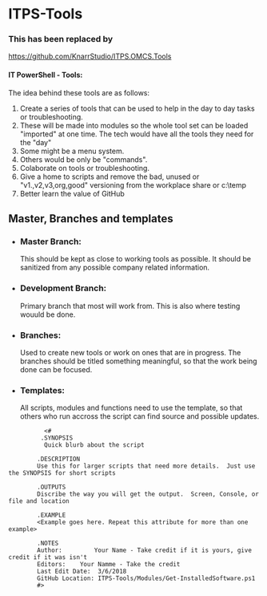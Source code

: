 # ITPS-Tools

### This has been replaced by
https://github.com/KnarrStudio/ITPS.OMCS.Tools

#### IT PowerShell - Tools:
The idea behind these tools are as follows:
1. Create a series of tools that can be used to help in the day to day tasks or troubleshooting.  
1. These will be made into modules so the whole tool set can be loaded "imported" at one time.  The tech would have all the tools they need for the "day"
1. Some might be a menu system.
1. Others would be only be "commands".
2. Colaborate on tools or troubleshooting.
3. Give a home to scripts and remove the bad, unused or "v1.,v2,v3,org,good" versioning from the workplace share or c:\temp
4. Better learn the value of GitHub

## Master, Branches and templates 
- ### Master Branch: 
  This should be kept as close to working tools as possible.  It should be sanitized from any possible company related information.
    
- ### Development Branch:
  Primary branch that most will work from.  This is also where testing wouuld be done.

- ### Branches:
  Used to create new tools or work on ones that are in progress.  The branches should be titled something meaningful, so that the work being done can be focused.
    
- ### Templates:
  All scripts, modules and functions need to use the template, so that others who run accross the script can find source and possible updates.
```
          <#
         .SYNOPSIS
          Quick blurb about the script 

        .DESCRIPTION
        Use this for larger scripts that need more details.  Just use the SYNOPSIS for short scripts

        .OUTPUTS
        Discribe the way you will get the output.  Screen, Console, or file and location
 
        .EXAMPLE
        <Example goes here. Repeat this attribute for more than one example>
 
        .NOTES
        Author:         Your Name - Take credit if it is yours, give credit if it was isn't
        Editors:    Your Namme - Take the credit
        Last Edit Date:  3/6/2018
        GitHub Location: ITPS-Tools/Modules/Get-InstalledSoftware.ps1
        #>
```
    
    
